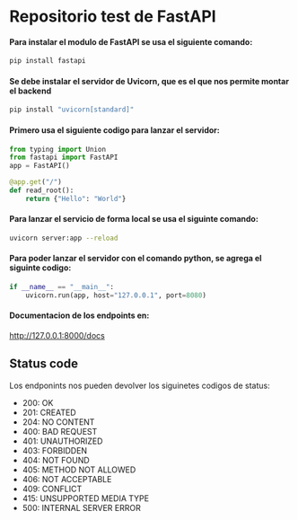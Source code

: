 # Repositorio test de FastAPI

#### Para instalar el modulo de FastAPI se usa el siguiente comando:

```bash
pip install fastapi
```

#### Se debe instalar el servidor de Uvicorn, que es el que nos permite montar el backend

```bash
pip install "uvicorn[standard]"
```

#### Primero usa el siguiente codigo para lanzar el servidor:

```python
from typing import Union
from fastapi import FastAPI
app = FastAPI()

@app.get("/")
def read_root():
    return {"Hello": "World"}
```

#### Para lanzar el servicio de forma local se usa el siguinte comando:

```bash
uvicorn server:app --reload
```
#### Para poder lanzar el servidor con el comando python, se agrega el siguinte codigo:

```python
if __name__ == "__main__":
    uvicorn.run(app, host="127.0.0.1", port=8080)
```

#### Documentacion de los endpoints en: 
http://127.0.0.1:8000/docs

## Status code
Los endponints nos pueden devolver los siguinetes codigos de status:
- 200: OK
- 201: CREATED
- 204: NO CONTENT
- 400: BAD REQUEST
- 401: UNAUTHORIZED
- 403: FORBIDDEN
- 404: NOT FOUND
- 405: METHOD NOT ALLOWED
- 406: NOT ACCEPTABLE
- 409: CONFLICT
- 415: UNSUPPORTED MEDIA TYPE
- 500: INTERNAL SERVER ERROR